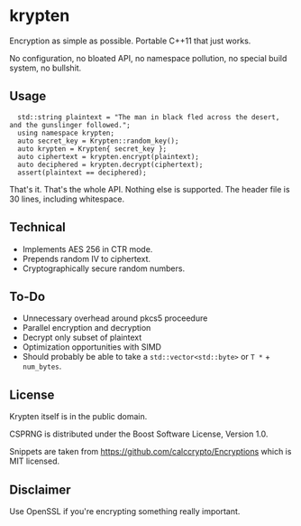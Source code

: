 # krypten
Encryption as simple as possible. Portable C++11 that just works. 

No configuration, no bloated API, no namespace pollution, no special build system, no bullshit. 

## Usage

      std::string plaintext = "The man in black fled across the desert, and the gunslinger followed.";
      using namespace krypten;
      auto secret_key = Krypten::random_key();
      auto krypten = Krypten{ secret_key };
      auto ciphertext = krypten.encrypt(plaintext);
      auto deciphered = krypten.decrypt(ciphertext);
      assert(plaintext == deciphered);
      
That's it. That's the whole API. Nothing else is supported. The header file is 30 lines, including whitespace.

## Technical

* Implements AES 256 in CTR mode. 
* Prepends random IV to ciphertext. 
* Cryptographically secure random numbers. 

## To-Do

* Unnecessary overhead around pkcs5 proceedure
* Parallel encryption and decryption
* Decrypt only subset of plaintext
* Optimization opportunities with SIMD
* Should probably be able to take a `std::vector<std::byte>` or `T *` + `num_bytes`.

## License

Krypten itself is in the public domain. 

CSPRNG is distributed under the Boost Software License, Version 1.0.

Snippets are taken from https://github.com/calccrypto/Encryptions which is MIT licensed. 

## Disclaimer

Use OpenSSL if you're encrypting something really important.

